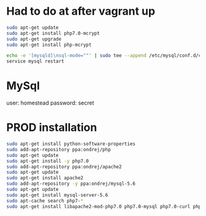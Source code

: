 # Had to do at after vagrant up

```sh
sudo apt-get update
sudo apt-get install php7.0-mcrypt
sudo apt-get upgrade
sudo apt-get install php-mcrypt

echo -e '[mysqld]\nsql-mode=""' | sudo tee --append /etc/mysql/conf.d/craft.cnf > /dev/null
service mysql restart
``` 

# MySql
user: homestead
password: secret


# PROD installation

```sh
sudo apt-get install python-software-properties
sudo add-apt-repository ppa:ondrej/php
sudo apt-get update
sudo apt-get install -y php7.0
sudo add-apt-repository ppa:ondrej/apache2
sudo apt-get update
sudo apt-get install apache2
sudo add-apt-repository -y ppa:ondrej/mysql-5.6
sudo apt-get update
sudo apt-get install mysql-server-5.6
sudo apt-cache search php7-*
sudo apt-get install libapache2-mod-php7.0 php7.0-mysql php7.0-curl php7.0-json

``` 
